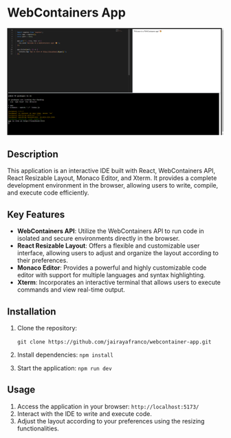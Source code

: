 # WebContainers App

![](public/cap.png)

## Description

This application is an interactive IDE built with React, WebContainers API, React Resizable Layout, Monaco Editor, and Xterm. It provides a complete development environment in the browser, allowing users to write, compile, and execute code efficiently.

## Key Features

- **WebContainers API**: Utilize the WebContainers API to run code in isolated and secure environments directly in the browser.
- **React Resizable Layout**: Offers a flexible and customizable user interface, allowing users to adjust and organize the layout according to their preferences.
- **Monaco Editor**: Provides a powerful and highly customizable code editor with support for multiple languages and syntax highlighting.
- **Xterm**: Incorporates an interactive terminal that allows users to execute commands and view real-time output.

## Installation

1. Clone the repository: 
   
   `git clone https://github.com/jairayafranco/webcontainer-app.git`
2. Install dependencies: `npm install`
3. Start the application: `npm run dev`

## Usage

1. Access the application in your browser: `http://localhost:5173/`
2. Interact with the IDE to write and execute code.
3. Adjust the layout according to your preferences using the resizing functionalities.
